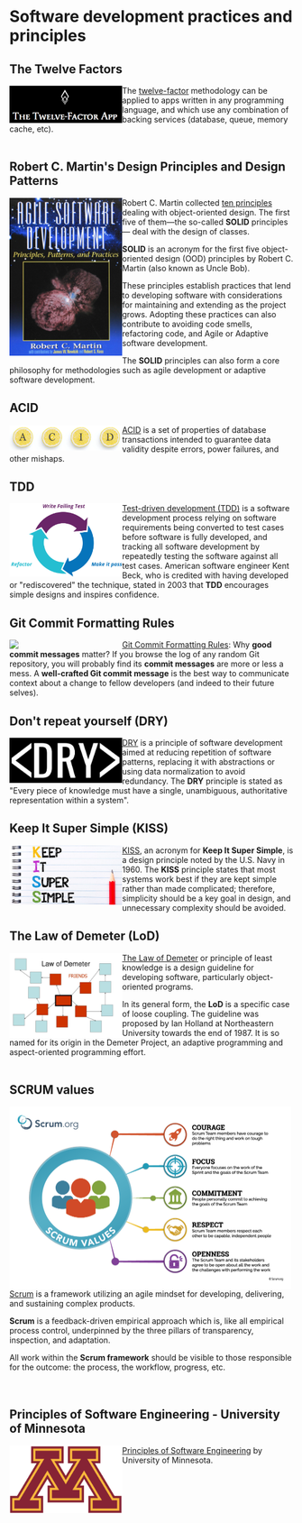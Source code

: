 # Software development practices and principles

## The Twelve Factors

<img src="resources/images/12-fact.PNG" align="left"  width="200" />

The [twelve-factor](resources/docs/12factor.md) methodology can be applied to apps written in any programming language, and which use any combination of backing services (database, queue, memory cache, etc). <br /><br />

## Robert C. Martin's Design Principles and Design Patterns

<img src="resources/images/uncle.PNG" align="left"  width="200" />

Robert C. Martin collected [ten principles](resources/docs/uncle.md) dealing with object-oriented design. The first five of them—the so-called **SOLID** principles— deal with the design of classes.

**SOLID** is an acronym for the first five object-oriented design (OOD) principles by Robert C. Martin (also known as Uncle Bob).

These principles establish practices that lend to developing software with considerations for maintaining and extending as the project grows. Adopting these practices can also contribute to avoiding code smells, refactoring code, and Agile or Adaptive software development. 

The **SOLID** principles can also form a core philosophy for methodologies such as agile development or adaptive software development. <br /> 

## ACID

<img src="resources/images/ACID.PNG" align="left"  width="200" />

[ACID](resources/docs/ACID.md) is a set of properties of database transactions intended to guarantee data validity despite errors, power failures, and other mishaps.

## TDD

<img src="resources/images/TDD.PNG" align="left"  width="200" />

[Test-driven development (TDD)](resources/docs/TDD.md) is a software development process relying on software requirements being converted to test cases before software is fully developed, and tracking all software development by repeatedly testing the software against all test cases. American software engineer Kent Beck, who is credited with having developed or "rediscovered" the technique, stated in 2003 that **TDD** encourages simple designs and inspires confidence.

## Git Commit Formatting Rules

<img src="https://git-scm.com/images/logos/downloads/Git-Logo-2Color.png" align="left"  width="200" />

[Git Commit Formatting Rules](resources/docs/commit.md): Why **good commit messages** matter? If you browse the log of any random Git repository, you will probably find its **commit messages** are more or less a mess. A **well-crafted Git commit message** is the best way to communicate context about a change to fellow developers (and indeed to their future selves).

## Don't repeat yourself (DRY)

<img src="resources/images/DRY.PNG" align="left"  width="200" />

[DRY](resources/docs/DRY.md) is a principle of software development aimed at reducing repetition of software patterns, replacing it with abstractions or using data normalization to avoid redundancy. The **DRY** principle is stated as "Every piece of knowledge must have a single, unambiguous, authoritative representation within a system".

## Keep It Super Simple (KISS)

<img src="resources/images/KISS.PNG" align="left"  width="200" />

[KISS](resources/docs/KISS.md), an acronym for **Keep It Super Simple**, is a design principle noted by the U.S. Navy in 1960. The **KISS** principle states that most systems work best if they are kept simple rather than made complicated; therefore, simplicity should be a key goal in design, and unnecessary complexity should be avoided. <br />

## The Law of Demeter (LoD)

<img src="resources/images/LOD.jpg" align="left"  width="200" />

[The Law of Demeter](resources/docs/LOD.md) or principle of least knowledge is a design guideline for developing software, particularly object-oriented programs.

In its general form, the **LoD** is a specific case of loose coupling. The guideline was proposed by Ian Holland at Northeastern University towards the end of 1987. It is so named for its origin in the Demeter Project, an adaptive programming and aspect-oriented programming effort. <br /><br />

## SCRUM values

<img src="resources/images/ScrumValues.png" align="left"  width="500" />

[Scrum](resources/docs/SCRUM.md) is a framework utilizing an agile mindset for developing, delivering, and sustaining complex products. 

**Scrum** is a feedback-driven empirical approach which is, like all empirical process control, underpinned by the three pillars of transparency, inspection, and adaptation. 

All work within the **Scrum framework** should be visible to those responsible for the outcome: the process, the workflow, progress, etc. <br /> <br /> <br />

## Principles of Software Engineering - University of Minnesota

<img src="resources/images/Umn.png" align="left"  width="200" />

[Principles of Software Engineering](resources/docs/umn.md) by University of Minnesota.

